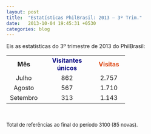 ```yaml
---
layout: post
title:  "Estatísticas PhilBrasil: 2013 – 3º Trim."
date:   2013-10-04 19:45:31 +0530
categories: blog
---
```

Eis as estatísticas do 3º trimestre de 2013 do PhilBrasil:
<table border="0" cellspacing="0"><colgroup width="92"></colgroup> <colgroup width="136"></colgroup> <colgroup width="85"></colgroup>
<tbody>
<tr>
<td align="CENTER" height="16"><strong>Mês</strong></td>
<td align="CENTER"><strong><span style="color: #000080;">Visitantes únicos</span></strong></td>
<td align="CENTER"><strong><span style="color: #dd4814;">Visitas</span></strong></td>
</tr>
<tr>
<td align="CENTER" height="16">Julho</td>
<td align="CENTER">862</td>
<td align="CENTER">2.757</td>
</tr>
<tr>
<td align="CENTER" height="16">Agosto</td>
<td align="CENTER">567</td>
<td align="CENTER">1.710</td>
</tr>
<tr>
<td align="CENTER" height="16">Setembro</td>
<td align="CENTER">313</td>
<td align="CENTER">1.143</td>
</tr>
</tbody>
</table>
&nbsp;

<span style="font-size: 13px; line-height: 18px;">Total de referências ao final do período 3100 (85 novas).</span>